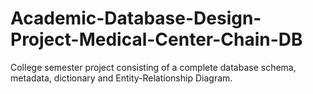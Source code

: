 # Academic-Database-Design-Project-Medical-Center-Chain-DB
College semester project consisting of a complete database schema, metadata, dictionary and Entity-Relationship Diagram.
